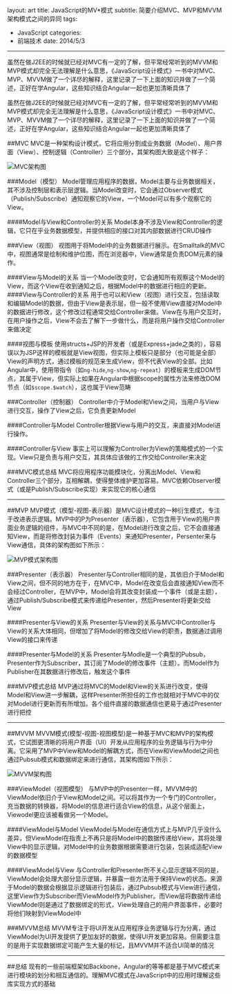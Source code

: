 layout: art
title: JavaScript的MV*模式
subtitle: 简要介绍MVC、MVP和MVVM架构模式之间的异同
tags: 
- JavaScript
categories: 
- 前端技术
date: 2014/5/3
---

虽然在做J2EE的时候就已经对MVC有一定的了解，但平常经常听到的MVVM和MVP模式却完全无法理解是什么意思，《JavaScript设计模式》一书中对MVC、MVP、MVVM做了一个详尽的解释，这里记录了一下上面的知识并做了一个简述，正好在学Angular，这些知识结合Angular一起也更加清晰具体了

<!-- more -->

虽然在做J2EE的时候就已经对MVC有一定的了解，但平常经常听到的MVVM和MVP模式却完全无法理解是什么意思，《JavaScript设计模式》一书中对MVC、MVP、MVVM做了一个详尽的解释，这里记录了一下上面的知识并做了一个简述，正好在学Angular，这些知识结合Angular一起也更加清晰具体了

##MVC
MVC是一种架构设计模式，它将应用分割成业务数据（Model）、用户界面（View）、控制逻辑（Controller）三个部分，其架构图大致是这个样子：

![MVC架构图](http://skyinlayerblog.qiniudn.com/blog/img/2014-5-3-javascript-mvc-mvc.png)

###Model（模型）
Model管理应用程序的数据，Model主要与业务数据相关，其不涉及控制层和表示层逻辑。当Model改变时，它会通过Observer模式（Publish/Subscribe）通知观察它的View，一个Model可以有多个观察它的View。

####Model与View和Controller的关系
Model本身不涉及View和Controller的逻辑，它只在乎业务数据模型，并提供相应的接口对其内部数据进行CRUD操作

###View（视图）
视图用于将Model中的业务数据进行展示。在Smalltalk的MVC中，视图通常是绘制和维护位图，而在浏览器中，View通常是负责DOM元素的操作。

####View与Model的关系
当一个Model改变时，它会通知所有观察这个Model的View，而这个View在收到通知之后，根据Model中的数据进行相应的更新。
####View与Controller的关系
用于也可以和View（视图）进行交互，包括读取和编辑Model的数据，但由于View是表示层，但一般不使用View直接对Model中的数据进行修改，这个修改过程通常交给Controller来做。View在与用户交互时，在用户操作之后，View不会去了解下一步做什么，而是将用户操作交给Controller来做决定

####视图与模板
使用structs+JSP的开发者（或是Express+jade之类的），容易误以为JSP这样的模板就是View视图，但实际上模板只是部分（也可能是全部）View的声明方式，通过模板的规范来生成View，但不代表View的全部。比如Angular中，使用带指令（如`ng-hide`,`ng-show`,`ng-repeat`）的模板来生成DOM节点，其属于View，但实际上如果在Angular中根据scope的属性方法来修改DOM节点（如`$scope.$watch`），这也属于View范畴

###Controller（控制器）
Controller中介于Model和View之间，当用户与View进行交互，操作了View之后，它负责更新Model

####Controller与Model
Controller根据View与用户的交互，来直接对Model进行操作。

####Controller与View
事实上可以理解为Controller为View的策略模式的一个实现。View只是负责与用户交互，其具体应该做的工作交给Controller来决定

###MVC模式总结
MVC将应用程序功能模块化，分离出Model、View和Controller三个部分，互相解耦，使得整体维护更加容易。MVC依赖Observer模式（或是Publish/Subscribe实现）来实现它的核心通信

---
##MVP
MVP模式（模型-视图-表示器）是MVC设计模式的一种衍生模式，专注于改进表示逻辑。MVP中的P为Presenter（表示器），它包含用于View的用户界面业务逻辑的组件，与MVC中不同的是，在Model进行改变之后，它不会直接通知View，而是将修改封装为事件（Events）来通知Presenter，Persenter来与View通信，具体的架构图如下所示：

![MVP模式架构图](http://skyinlayerblog.qiniudn.com/blog/img/2014-5-3-javascript-mvc-mvp.png)

###Presenter（表示器）
Presenter与Controller相同的是，其依旧介于Model和View之间，但不同的地方在于，在MVC中，Model在改变后会直接通知View而不会经过Controller，在MVP中，Model会将其改变封装成一个事件（或是主题），通过Publish/Subscribe模式来传递给Presenter，然后Presenter将更新交给View

####Presenter与View的关系
Presenter与View的关系与MVC中Controller与View的关系大体相同，但增加了将Model的修改交给View的职责，数据通过调用View的接口来传递

####Presenter与Model的关系
Presenter与Modle是一个典型的Pubsub，Presenter作为Subscriber，其订阅了Model的修改事件（主题）。而Model作为Publisher在其数据进行修改后，触发这个事件

###MVP模式总结
MVP通过将MVC的Model和View的关系进行改变，使得Model和View进一步解耦，这样Presenter所担任的工作也就相对于MVC中的仅对Model进行更新而有所增加。各个组件直接的数据通信也更易于通过Presenter进行把控

---
##MVVM
MVVM模式(模型-视图-视图模型)是一种基于MVC和MVP的架构模式，它试图更清晰的将用户界面（UI）开发从应用程序的业务逻辑与行为中分离。它采用了MVP中View和Model的解耦方式，而在View和ViewModel之间也通过Pubsub模式和数据绑定来进行通信，其架构图如下所示：

![MVVM架构图](http://skyinlayerblog.qiniudn.com/blog/img/2014-5-3-javascript-mvc-mvvm.png)

###ViewModel（视图模型）
与MVP中的Presenter一样，MVVM中的ViewModel依旧介于View和Model之间。可以将其作为一个专门的Controller，充当数据的转换器，将Model的信息进行适合View的信息，从这个层面上，Viewodel更应该被看做另一个Model。

####ViewModel与Model
ViewModel与Model在通信方式上与MVP几乎没什么差异，但ViewModel在指责上不再只是将Model中的数据传递给View，其将处理View中的显示逻辑，对Model中的业务数据根据需要进行包装，包装成适配View的数据模型

####ViewModel与View
与Controller和Presenter所不关心显示逻辑不同的是，ViewModel会处理大部分显示逻辑，并暴露一些方法用于保持View的状态。来源于Model的数据会根据显示逻辑进行包装后，通过Pubsub模式与View进行通信，这里View作为Subscriber而ViewModel作为Publisher。而View层将数据传递给ViewModel则是通过了数据绑定的形式，View处理自己的用户界面事件，必要时将他们映射到ViewModel中

###MVVM总结
MVVM专注于将UI开发从应用程序业务逻辑与行为分离，通过ViewModel为UI开发提供了更加友好的数据，使得UI开发更加容易。但需要注意的是用于实现数据绑定可能产生大量的标记，且MVVM并不适合UI简单的情况

---
##总结
现有的一些前端框架如Backbone，Angular的等等都是基于MVC模式来进行模块的划分和相互通信的。理解MVC模式在JavaScript中的应用时理解这些库实现方式的基础


